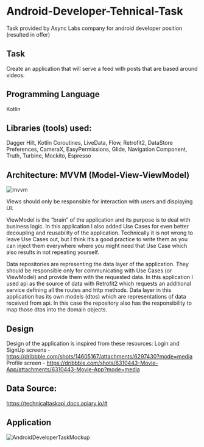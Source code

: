 # Android-Developer-Tehnical-Task
Task provided by Async Labs company for android developer position (resulted in offer)

## Task
Create an application that will serve a feed with posts that are based around videos.

## Programming Language
Kotlin

## Libraries (tools) used:
Dagger Hilt, Kotlin Coroutines, LiveData, Flow, Retrofit2, DataStore Preferences, CameraX, EasyPermissions, Glide, Navigation Component, Truth, Turbine, Mockito, Espresso

## Architecture: MVVM (Model-View-ViewModel)
![mvvm](https://user-images.githubusercontent.com/71450900/157429074-4f35df67-8d4c-441c-a6bf-8bfd9fb60b89.jpg)


Views should only be responsible for interaction with users and displaying UI.


ViewModel is the “brain” of the application and its purpose is to deal with business logic. In this application I also added Use Cases for even better decoupling and reusability of the application. Technically it is not wrong to leave Use Cases out, but I think it’s a good practice to write them as you can inject them everywhere where you might need that Use Case which also results in not repeating yourself.


Data repositories are representing the data layer of the application. They should be responsible only for communicating with Use Cases (or ViewModel) and provide them with the requested data. In this application I used api as the source of data with Retrofit2 which requests an additional service defining all the routes and http methods. Data layer in this application has its own models (dtos) which are representations of data received from api. In this case the repository also has the responsibility to map those dtos into the domain objects.


## Design
Design of the application is inspired from these resources:
Login and SignUp screens - https://dribbble.com/shots/14605167/attachments/6297430?mode=media
Profile screen - https://dribbble.com/shots/6310443-Movie-App/attachments/6310443-Movie-App?mode=media

## Data Source:
https://technicaltaskapi.docs.apiary.io/#

## Application

![AndroidDeveloperTaskMockup](https://user-images.githubusercontent.com/71450900/157509463-34148ee6-3ac5-448d-9640-8c580bca7036.jpg)
